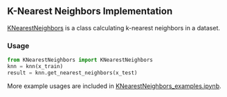 ## K-Nearest Neighbors Implementation

[KNearestNeighbors](https://github.com/XiongCynthia/KNearestNeighbors/blob/main/KNearestNeighbors.py) is a class calculating k-nearest neighbors in a dataset.

### Usage

```python
from KNearestNeighbors import KNearestNeighbors
knn = knn(x_train)
result = knn.get_nearest_neighbors(x_test)
```

More example usages are included in [KNearestNeighbors_examples.ipynb](https://github.com/XiongCynthia/KNearestNeighbors/blob/main/KNearestNeighbors_examples.ipynb).
